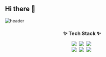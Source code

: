 ## Hi there 👋

![header](https://capsule-render.vercel.app/api?type=venom&color=auto&height=300&section=header&text=uuununew&fontSize=90)


<!--내용 부분-->
<h3 align="center">✨ Tech Stack ✨</h3>
<div align="center">
  <img src="https://img.shields.io/badge/spring-6DB33F.svg?style=for-the-badge&logo=spring&logoColor=white"/>&nbsp
  <img src="https://img.shields.io/badge/springboot-6DB33F.svg?style=for-the-badge&logo=springboot&logoColor=white"/>&nbsp
  <img src="https://img.shields.io/badge/k8s-326CE5.svg?style=for-the-badge&logo=kubernetes&logoColor=white"/>&nbsp
</div>

<div align="center">
  <img src="https://img.shields.io/badge/MySQL-4479A1.svg?style=for-the-badge&logo=MySQL&logoColor=white"/>&nbsp
  <img src="https://img.shields.io/badge/Elasticsearch-005571.svg?style=for-the-badge&logo=Elasticsearch&logoColor=white"/>&nbsp
  <img src="https://img.shields.io/badge/Redis-FF4438.svg?style=for-the-badge&logo=Redis&logoColor=white"/>&nbsp
</div>


<!--

![Anurag's GitHub stats](https://github-readme-stats.vercel.app/api?username=uuununew&show_icons=true&theme=radical)

![Top Langs](https://github-readme-stats.vercel.app/api/top-langs/?username=uuununew&layout=compact)

**uuununew/uuununew** is a ✨ _special_ ✨ repository because its `README.md` (this file) appears on your GitHub profile.

Here are some ideas to get you started:

- 🔭 I’m currently working on ...
- 🌱 I’m currently learning ...
- 👯 I’m looking to collaborate on ...
- 🤔 I’m looking for help with ...
- 💬 Ask me about ...
- 📫 How to reach me: ...
- 😄 Pronouns: ...
- ⚡ Fun fact: ...
-->
